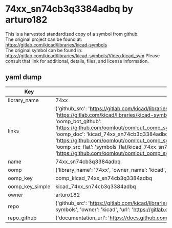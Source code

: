 # 74xx_sn74cb3q3384adbq by arturo182  
This is a harvested standardized copy of a symbol from github.  
The original project can be found at:  
https://gitlab.com/kicad/libraries/kicad-symbols  
The original symbol can be found in:
https://gitlab.com/kicad/libraries/kicad-symbols/Video.kicad_sym
Please consult that link for additional, details, files, and license information.  
## yaml dump  
| Key | Value |  
| --- | --- |  
| library_name | 74xx |  
| links | {'github_src': 'https://gitlab.com/kicad/libraries/kicad-symbols/Video.kicad_sym', 'github_src_repo': 'https://gitlab.com/kicad/libraries/kicad-symbols', 'oomp_bot': 'kicad_74xx_sn74cb3q3384adbq/working', 'oomp_bot_github': 'https://github.com/oomlout/oomlout_oomp_symbol_bot/tree/main/kicad_74xx_sn74cb3q3384adbq/working', 'oomp_doc': 'kicad_74xx_sn74cb3q3384adbq/working', 'oomp_doc_github': 'https://github.com/oomlout/oomlout_oomp_symbol_doc/tree/main/kicad_74xx_sn74cb3q3384adbq/working', 'oomp_src_flat': 'symbols_flat/kicad_74xx_sn74cb3q3384adbq/working', 'oomp_src_flat_github': 'https://github.com/oomlout/oomlout_oomp_symbol_src/tree/main/kicad_74xx_sn74cb3q3384adbq/working'} |  
| name | 74xx_sn74cb3q3384adbq |  
| oomp | {'library_name': '74xx', 'owner_name': 'kicad', 'symbol_name': '74xx_sn74cb3q3384adbq'} |  
| oomp_key | oomp_kicad_74xx_sn74cb3q3384adbq |  
| oomp_key_simple | kicad_74xx_sn74cb3q3384adbq |  
| owner | arturo182 |  
| repo | {'github_src': 'https://gitlab.com/kicad/libraries/kicad-symbols/Video.kicad_sym', 'name': 'libraries/kicad-symbols', 'owner': 'kicad', 'url': 'https://gitlab.com/kicad/libraries/kicad-symbols'} |  
| repo_github | {'documentation_url': 'https://docs.github.com/rest/repos/repos#get-a-repository', 'message': 'Not Found'} |  

